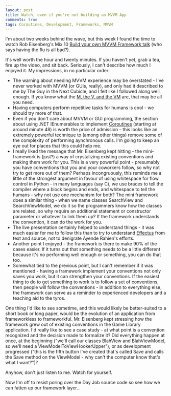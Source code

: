 ```yaml
---
layout: post
title: Watch, even if you're not building an MVVM App
comments: true
tags: Coroutines, Development, Frameworks, MVVM
---
```

I'm about two weeks behind the wave, but this week I found the time to watch Rob Eisenberg's Mix 10 <a href="http://live.visitmix.com/MIX10/Sessions/EX15">Build your own MVVM Framework talk</a> (who says having the flu is all bad?).

It's well worth the hour and twenty minutes. If you haven't yet, grab a tea, fire up the video, and sit back. Seriously, I can't describe how much I enjoyed it. My impressions, in no particular order:

<ul>
<li>The warning about needing MVVM experience may be overstated - I've never worked with MVVM (or GUIs, really), and only had it described to me by The Guy in the Next Cubicle, and I felt like I followed along well enough. If you know what the <a href="http://en.wikipedia.org/wiki/Model_View_ViewModel">M, the V, and the VM</a> are, that may be all you need.</li>
<li>Having computers perform repetitive tasks for humans is cool - we should try more of that.</li>
<li>Even if you don't care about MVVM or GUI programming, the section about using .NET IEnumerables to implement <a href="http://en.wikipedia.org/wiki/Coroutine">Coroutines</a> (starting at around minute 48) is worth the price of admission - this looks like an extremely powerful technique to (among other things) remove some of the complexity of performing aynchronous calls. I'm going to keep an eye out for places that this could help me.</li>
<li>I really liked the message that Mr. Eisenberg kept hitting - the mini-framework is (just?) a way of crystalizing existing conventions and making them work for you. This is a very powerful point - presumably you have conventions that you and your coworkers follow, so why not try to get more out of them? Perhaps incongruously, this reminds me a little of the strongest argument in favour of using whitespace for flow control in Python - in many languages (say C), we use braces to tell the compiler where a block begins and ends, and whitespace to tell the humans - why not use one mechanism for both? The mini framework does a similar thing - when we name classes SearchView and SearchViewModel, we do it so the programmers know how the classes are related, so why require an additional statement or constructor parameter or whatever to link them up? If the framework understands the convention, it can do the work for you.</li>
<li>The live presentation certainly helped to understand things - it was much easier for me to follow this than to try to understand <a href="http://ayende.com/Blog/archive/2009/12/20/effectus-fatten-your-infrastructure.aspx">Effectus</a> from text and source, not to denigrate Ayende Rahien's efforts.</li>
<li>Another point I enjoyed - the framework is there to make 90% of the cases easier. If it turns out that something needs to be a little different because it's no performing well enough or something, you can do that too.</li>
<li>Somewhat tied to the previous point, but I can't remember if it was mentioned - having a framework implement your conventions not only saves you work, but it can strengthen your conventions. If the easiest thing to do to get something to work is to follow a set of conventions, then people will follow the conventions - in addition to everything else, the framework can serve as a reminder to experienced developers and a teaching aid to the tyros.</li>
</ul>
One thing I'd like to see sometime, and this would likely be better-suited to a short book or long paper, would be the evolution of an application from frameworkless to frameworkful. Mr. Eisenberg kept stressing how the framework grew out of existing conventions in the Game Library application. I'd really like to see a case study - at what point is a convention recognized and the decision made to formalize it? Did everything happen at once, at the beginning ("we'll call our classes BlahView and BlahViewModel, so we'll need a ViewModelToViewHookerUpper"), or as development progressed ("this is the fifth button I've created that's called Save and calls the Save method on the ViewModel - why can't the computer know that's what I want?")?

Anyhow, don't just listen to me. Watch for yourself.

Now I'm off to resist poring over the Day Job source code so see how we can fatten up our framework layer...
